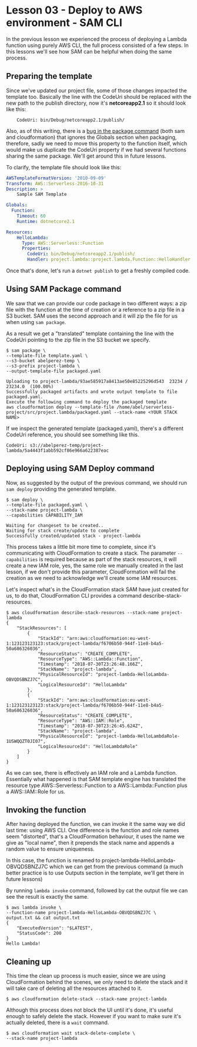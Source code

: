 # Lesson 03 - Deploy to AWS environment - SAM CLI

In the previous lesson we experienced the process of deploying a Lambda function using purely AWS CLI, the full process consisted of a few steps. In this lessons we'll see how SAM can be helpful when doing the same process.

## Preparing the template

Since we've updated our project file, some of those changes impacted the template too. Basically the line with the CodeUri should be replaced with the new path to the publish directory, now it's **netcoreapp2.1** so it should look like this:

```
    CodeUri: bin/Debug/netcoreapp2.1/publish/
```

Also, as of this writing, there is a [bug in the package command](https://github.com/aws/aws-cli/issues/3376) (both sam and cloudformation) that ignores the Globals section when packaging, therefore, sadly we need to move this property to the function itself, which would make us duplicate the CodeUri property if we had several functions sharing the same package. We'll get around this in future lessons.

To clarify, the template file should look like this:

```yaml
AWSTemplateFormatVersion: '2010-09-09'
Transform: AWS::Serverless-2016-10-31
Description: >
    Sample SAM Template

Globals:
  Function:
    Timeout: 60
    Runtime: dotnetcore2.1

Resources:
    HelloLambda:
      Type: AWS::Serverless::Function
      Properties:
        CodeUri: bin/Debug/netcoreapp2.1/publish/
        Handler: project.lambda::project.lambda.Function::HelloHandler
```

Once that's done, let's run a ```dotnet publish``` to get a freshly compiled code.

## Using SAM Package command

We saw that we can provide our code package in two different ways: a zip file with the function at the time of creation or a reference to a zip file in a S3 bucket. SAM uses the second approach and it will zip the file for us when using ```sam package```. 

As a result we get a "translated" template containing the line with the CodeUri pointing to the zip file in the S3 bucket we specify.

```shell
$ sam package \
--template-file template.yaml \
--s3-bucket abelperez-temp \
--s3-prefix project-lambda \
--output-template-file packaged.yaml

Uploading to project-lambda/93ae585917a8413ae50e85225296d543  23234 / 23234.0  (100.00%)
Successfully packaged artifacts and wrote output template to file packaged.yaml.
Execute the following command to deploy the packaged template
aws cloudformation deploy --template-file /home/abel/serverless-project/src/project.lambda/packaged.yaml --stack-name <YOUR STACK NAME>
```

If we inspect the generated template (packaged.yaml), there's a different CodeUri reference, you should see something like this.

```
CodeUri: s3://abelperez-temp/project-lambda/5a4443f1abb592cf86e966a622387eac
```

## Deploying using SAM Deploy command

Now, as suggested by the output of the previous command, we should run ```sam deploy``` providing the generated template.

```shell
$ sam deploy \
--template-file packaged.yaml \
--stack-name project-lambda \
--capabilities CAPABILITY_IAM

Waiting for changeset to be created..
Waiting for stack create/update to complete
Successfully created/updated stack - project-lambda
```

This process takes a little bit more time to complete, since it's communicating with CloudFormation to create a stack. The parameter ```--capabilities``` is required because as part of the stack resources, it will create a new IAM role, yes, the same role we manually created in the last lesson, if we don't provide this parameter, CloudFormation will fail the creation as we need to acknowledge we'll create some IAM resources.

Let's inspect what's in the CloudFormation stack SAM have just created for us, to do that, CloudFormation CLI provides a command describe-stack-resources.

```shell
$ aws cloudformation describe-stack-resources --stack-name project-lambda
{
    "StackResources": [
        {
            "StackId": "arn:aws:cloudformation:eu-west-1:123123123123:stack/project-lambda/f6706b50-944f-11e8-b4a5-50a686326036", 
            "ResourceStatus": "CREATE_COMPLETE", 
            "ResourceType": "AWS::Lambda::Function", 
            "Timestamp": "2018-07-30T23:26:48.166Z", 
            "StackName": "project-lambda", 
            "PhysicalResourceId": "project-lambda-HelloLambda-OBVQDSBNZJ7C", 
            "LogicalResourceId": "HelloLambda"
        }, 
        {
            "StackId": "arn:aws:cloudformation:eu-west-1:123123123123:stack/project-lambda/f6706b50-944f-11e8-b4a5-50a686326036", 
            "ResourceStatus": "CREATE_COMPLETE", 
            "ResourceType": "AWS::IAM::Role", 
            "Timestamp": "2018-07-30T23:26:45.624Z", 
            "StackName": "project-lambda", 
            "PhysicalResourceId": "project-lambda-HelloLambdaRole-1USWQQZT0JI07", 
            "LogicalResourceId": "HelloLambdaRole"
        }
    ]
}
```

As we can see, there is effectively an IAM role and a Lambda function. Essentially what happened is that SAM template engine has translated the resource type AWS::Serverless::Function to a AWS::Lambda::Function plus a AWS::IAM::Role for us.

## Invoking the function

After having deployed the function, we can invoke it the same way we did last time: using AWS CLI. One difference is the function and role names seem "distorted", that's a CloudFormation behaviour, it uses the name we give as "local name", then it prepends the stack name and appends a random value to ensure uniqueness.

In this case, the function is renamed to project-lambda-HelloLambda-OBVQDSBNZJ7C which we can get from the previous command (a much better practice is to use Outputs section in the template, we'll get there in future lessons)

By running ```lambda invoke``` command, followed by cat the output file we can see the result is exactly the same.

```shell
$ aws lambda invoke \
--function-name project-lambda-HelloLambda-OBVQDSBNZJ7C \
output.txt && cat output.txt
{
    "ExecutedVersion": "$LATEST", 
    "StatusCode": 200
}
Hello Lambda!
```

## Cleaning up

This time the clean up process is much easier, since we are using CloudFormation behind the scenes, we only need to delete the stack and it will take care of deleting all the resources attached to it.

```shell
$ aws cloudformation delete-stack --stack-name project-lambda
```

Although this process does not block the UI until it's done, it's useful enough to safely delete the stack. However if you want to make sure it's actually deleted, there is a ```wait``` command.

```shell
$ aws cloudformation wait stack-delete-complete \
--stack-name project-lambda
```